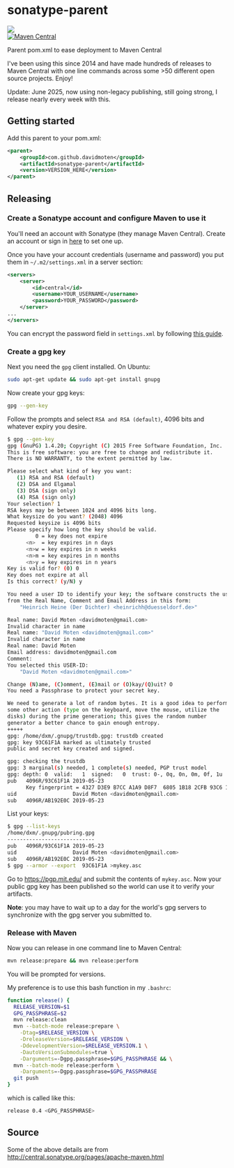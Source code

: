 sonatype-parent
===============
<a href="https://travis-ci.org/davidmoten/sonatype-parent"><img src="https://travis-ci.org/davidmoten/sonatype-parent.svg"/></a><br/>
[![Maven Central](https://maven-badges.herokuapp.com/maven-central/com.github.davidmoten/sonatype-parent/badge.svg?style=flat)](https://maven-badges.herokuapp.com/maven-central/com.github.davidmoten/sonatype-parent)

Parent pom.xml to ease deployment to Maven Central

I've been using this since 2014 and have made hundreds of releases to Maven Central with one line commands across some >50 different open source projects. Enjoy!

Update:  June 2025, now using non-legacy publishing, still going strong, I release nearly every week with this.

Getting started
----------------
Add this parent to your pom.xml:

```xml
<parent>
    <groupId>com.github.davidmoten</groupId>
    <artifactId>sonatype-parent</artifactId>
    <version>VERSION_HERE</version>
</parent>
```

Releasing
----------

### Create a Sonatype account and configure Maven to use it
You'll need an account with Sonatype (they manage Maven Central). Create an account or sign in [here](https://central.sonatype.com/) to set one up.

Once you have your account credentials (username and password) you put them in `~/.m2/settings.xml` in a server section:

```xml
<servers>
    <server>
        <id>central</id>
        <username>YOUR_USERNAME</username>
        <password>YOUR_PASSWORD</password>
    </server>
...
</servers>
```
You can encrypt the password field in `settings.xml` by following [this guide](https://maven.apache.org/guides/mini/guide-encryption.html).

### Create a gpg key
Next you need the `gpg` client installed. On Ubuntu:

```bash
sudo apt-get update && sudo apt-get install gnupg
```

Now create your gpg keys:

```bash
gpg --gen-key
```
Follow the prompts and select `RSA and RSA (default)`, 4096 bits and whatever expiry you desire.

```bash
$ gpg --gen-key
gpg (GnuPG) 1.4.20; Copyright (C) 2015 Free Software Foundation, Inc.
This is free software: you are free to change and redistribute it.
There is NO WARRANTY, to the extent permitted by law.

Please select what kind of key you want:
   (1) RSA and RSA (default)
   (2) DSA and Elgamal
   (3) DSA (sign only)
   (4) RSA (sign only)
Your selection? 1
RSA keys may be between 1024 and 4096 bits long.
What keysize do you want? (2048) 4096
Requested keysize is 4096 bits
Please specify how long the key should be valid.
         0 = key does not expire
      <n>  = key expires in n days
      <n>w = key expires in n weeks
      <n>m = key expires in n months
      <n>y = key expires in n years
Key is valid for? (0) 0
Key does not expire at all
Is this correct? (y/N) y

You need a user ID to identify your key; the software constructs the user ID
from the Real Name, Comment and Email Address in this form:
    "Heinrich Heine (Der Dichter) <heinrichh@duesseldorf.de>"

Real name: David Moten <davidmoten@gmail.com>
Invalid character in name
Real name: "David Moten <davidmoten@gmail.com>"
Invalid character in name
Real name: David Moten
Email address: davidmoten@gmail.com
Comment: 
You selected this USER-ID:
    "David Moten <davidmoten@gmail.com>"

Change (N)ame, (C)omment, (E)mail or (O)kay/(Q)uit? O
You need a Passphrase to protect your secret key.

We need to generate a lot of random bytes. It is a good idea to perform
some other action (type on the keyboard, move the mouse, utilize the
disks) during the prime generation; this gives the random number
generator a better chance to gain enough entropy.
+++++
gpg: /home/dxm/.gnupg/trustdb.gpg: trustdb created
gpg: key 93C61F1A marked as ultimately trusted
public and secret key created and signed.

gpg: checking the trustdb
gpg: 3 marginal(s) needed, 1 complete(s) needed, PGP trust model
gpg: depth: 0  valid:   1  signed:   0  trust: 0-, 0q, 0n, 0m, 0f, 1u
pub   4096R/93C61F1A 2019-05-23
      Key fingerprint = 4327 D3E9 B7CC A1A9 D8F7  6805 1B18 2CFB 93C6 1F1A
uid                  David Moten <davidmoten@gmail.com>
sub   4096R/AB192E0C 2019-05-23
```
List your keys:
```bash
$ gpg --list-keys
/home/dxm/.gnupg/pubring.gpg
----------------------------
pub   4096R/93C61F1A 2019-05-23
uid                  David Moten <davidmoten@gmail.com>
sub   4096R/AB192E0C 2019-05-23
$ gpg --armor --export  93C61F1A >mykey.asc
```
Go to https://pgp.mit.edu/ and submit the contents of `mykey.asc`. Now your public gpg key has been published so the world can use it to verify your artifacts. 

**Note**: you may have to wait up to a day for the world's gpg servers to synchronize with the gpg server you submitted to.

### Release with Maven
Now you can release in one command line to Maven Central:

```bash
mvn release:prepare && mvn release:perform
```

You will be prompted for versions.

My preference is to use this bash function in my `.bashrc`:

```bash
function release() {
  RELEASE_VERSION=$1
  GPG_PASSPHRASE=$2
  mvn release:clean
  mvn --batch-mode release:prepare \
    -Dtag=$RELEASE_VERSION \
    -DreleaseVersion=$RELEASE_VERSION \
    -DdevelopmentVersion=$RELEASE_VERSION.1 \
    -DautoVersionSubmodules=true \
    -Darguments=-Dgpg.passphrase=$GPG_PASSPHRASE && \
  mvn --batch-mode release:perform \
    -Darguments=-Dgpg.passphrase=$GPG_PASSPHRASE
  git push
}
```
 which is called like this:
 ```bash
 release 0.4 <GPG_PASSPHRASE>
 ```

Source
-----------
Some of the above details are from http://central.sonatype.org/pages/apache-maven.html
